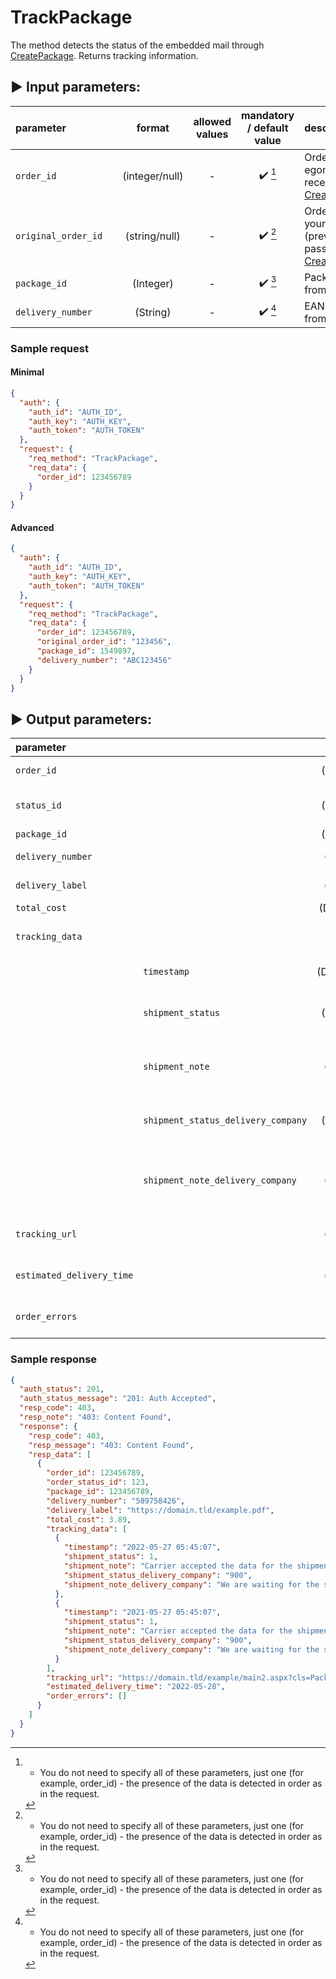 # TrackPackage

The method detects the status of the embedded mail through [CreatePackage](CreatePackage.md). Returns tracking
information.

## :arrow_forward: Input parameters:

| parameter           |     |     format     | allowed values | mandatory / default value | description                                                                        |
|:--------------------|:----|:--------------:|:--------------:|:-------------------------:|:-----------------------------------------------------------------------------------|
| `order_id `         |     | (integer/null) |       -        |  :heavy_check_mark: [^1]  | Order id from egon (previously received from [CreateNewOrder](CreateNewOrder.md))  |
| `original_order_id` |     | (string/null)  |       -        |  :heavy_check_mark: [^1]  | Order id from your shop (previously passed to [CreateNewOrder](CreateNewOrder.md)) |
| `package_id`        |     |   (Integer)    |       -        |  :heavy_check_mark: [^1]  | Package number from the system                                                     |
| `delivery_number`   |     |    (String)    |       -        |  :heavy_check_mark: [^1]  | EAN shipments from the system                                                      |

### Sample request

#### Minimal

```json
{
  "auth": {
    "auth_id": "AUTH_ID",
    "auth_key": "AUTH_KEY",
    "auth_token": "AUTH_TOKEN"
  },
  "request": {
    "req_method": "TrackPackage",
    "req_data": {
      "order_id": 123456789
    }
  }
}
```

#### Advanced

```json
{
  "auth": {
    "auth_id": "AUTH_ID",
    "auth_key": "AUTH_KEY",
    "auth_token": "AUTH_TOKEN"
  },
  "request": {
    "req_method": "TrackPackage",
    "req_data": {
      "order_id": 123456789,
      "original_order_id": "123456",
      "package_id": 1549897,
      "delivery_number": "ABC123456"
    }
  }
}
```

## :arrow_forward: Output parameters:

| parameter                 |                                    |   format   | description                                    |
|:--------------------------|:-----------------------------------|:----------:|:-----------------------------------------------|
| `order_id`                |                                    | (Integer)  | Order id from egon                             |
| `status_id`               |                                    | (Integer)  | Order Status ID by dial                        |
| `package_id`              |                                    | (Integer)  | Package ID                                     |
| `delivery_number`         |                                    |  (String)  | Tracking number                                |
| `delivery_label`          |                                    |  (String)  | Address Tag                                    |
| `total_cost`              |                                    | (Decimal)  | Total cost                                     |
| `tracking_data`           |                                    |  (Array)   | Field with data from tracking                  |
|                           | `timestamp`                        | (Datetime) | Time from state                                |
|                           | `shipment_status`                  | (Integer)  | Status code from the codebook                  |
|                           | `shipment_note`                    |  (String)  | The name of the status from the dial           |
|                           | `shipment_status_delivery_company` | (Integer)  | Status ID from courier company                 |
|                           | `shipment_note_delivery_company`   |  (String)  | The name of the state from the courier company |
| `tracking_url`            |                                    |  (String)  | Track tracking URL                             |
| `estimated_delivery_time` |                                    |  (String)  | Estimated delivery time                        |
| `order_errors`            |                                    |  (Array)   | Wrong order parameters                         |

### Sample response

```json
{
  "auth_status": 201,
  "auth_status_message": "201: Auth Accepted",
  "resp_code": 403,
  "resp_note": "403: Content Found",
  "response": {
    "resp_code": 403,
    "resp_message": "403: Content Found",
    "resp_data": [
      {
        "order_id": 123456789,
        "order_status_id": 123,
        "package_id": 123456789,
        "delivery_number": "589758426",
        "delivery_label": "https://domain.tld/example.pdf",
        "total_cost": 3.89,
        "tracking_data": [
          {
            "timestamp": "2022-05-27 05:45:07",
            "shipment_status": 1,
            "shipment_note": "Carrier accepted the data for the shipment",
            "shipment_status_delivery_company": "900",
            "shipment_note_delivery_company": "We are waiting for the shipment to be accepted for transport.[ ]"
          },
          {
            "timestamp": "2021-05-27 05:45:07",
            "shipment_status": 1,
            "shipment_note": "Carrier accepted the data for the shipment",
            "shipment_status_delivery_company": "900",
            "shipment_note_delivery_company": "We are waiting for the shipment to be accepted for transport. [ ]"
          }
        ],
        "tracking_url": "https://domain.tld/example/main2.aspx?cls=Package&idSearch=589758426",
        "estimated_delivery_time": "2022-05-28",
        "order_errors": []
      }
    ]
  }
}
```

[^1]: - You do not need to specify all of these parameters, just one (for example, order_id) - the presence of the data
is detected in order as in the request. 

